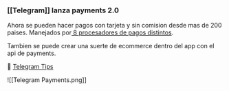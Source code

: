 ### [[Telegram]] lanza payments 2.0

Ahora se pueden hacer pagos con tarjeta y sin comision desde mas de 200 paises. Manejados por[ 8 procesadores de pagos distintos](https://core.telegram.org/bots/payments#supported-payment-providers).

Tambien se puede crear una suerte de ecommerce dentro del app con el api de payments.

🔗 [Telegram Tips](https://t.me/TelegramTips/268)

![[Telegram Payments.png]]